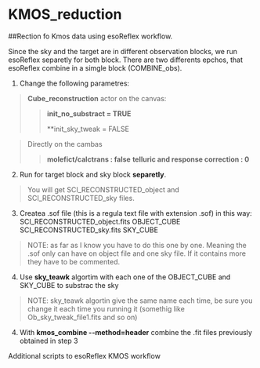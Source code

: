# KMOS_reduction

##Rection fo Kmos data using esoReflex workflow.

Since the sky and the target are in different observation blocks, we run esoReflex separetly for both block. 
There are two differents epchos, that esoReflex combine in a simgle block (COMBINE_obs). 
1. Change the following parametres:
> **Cube_reconstruction** actor on the canvas:
>
>> **init_no_substract = TRUE**
>>
>> **init_sky_tweak = FALSE

> Directly on the cambas
> 
>> **molefict/calctrans : false**
>> **telluric and response correction : 0**

2. Run for target block and sky block **separetly**.
> You will get SCI_RECONSTRUCTED_object and SCI_RECONSTRUCTED_sky files.

3. Createa .sof file (this is a regula text file with extension .sof) in this way:
SCI_RECONSTRUCTED_object.fits OBJECT_CUBE
SCI_RECONSTRUCTED_sky.fits SKY_CUBE
> NOTE: as far as I know you have to do this one by one. Meaning the .sof only can have on object file and one sky file. If it contains more they have to be commented.
4. Use **sky_teawk** algortim with each one of the OBJECT_CUBE and SKY_CUBE to substrac the sky
> NOTE: sky_teawk algortin give the same name each time, be sure you change it each time you running it (somethig like Ob_sky_tweak_file1.fits and so on)
4. With **kmos_combine --method=header** combine the .fit files previously obtained in step 3 

Additional scripts to esoReflex KMOS workflow
